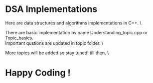 # DSA Implementations
Here are data structures and algorithms implementations in C++. \

There are basic implementation by name Understanding_topic.cpp or Topic_basics. \
Important qustions are updated in topic folder. \

More topics will be added so stay tuned! till then, \
# Happy Coding !

